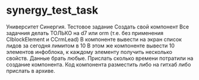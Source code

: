 # synergy_test_task
Университет Синергия. Тестовое задание
Создать свой компонент
Все задачния делать ТОЛЬКО на d7 или orm (т.е. без применения CIblockElement и CCrmLead)
В компоненте вывести на экран список лидов за сегодня лимитом в 10
В этом же компоненте вывести 10 элементов инфоблока, к каждому элементу получить несколько свойств.
Данные брать любые.
Прислать сколько времени потратили на создание компонента.
Код компонента разместить либо на гитхаб либо прислать в архиве.
